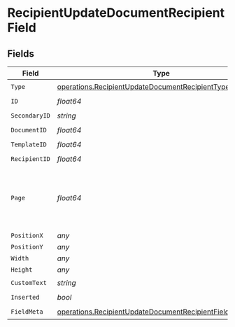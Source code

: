 # RecipientUpdateDocumentRecipientField


## Fields

| Field                                                                                                                                  | Type                                                                                                                                   | Required                                                                                                                               | Description                                                                                                                            |
| -------------------------------------------------------------------------------------------------------------------------------------- | -------------------------------------------------------------------------------------------------------------------------------------- | -------------------------------------------------------------------------------------------------------------------------------------- | -------------------------------------------------------------------------------------------------------------------------------------- |
| `Type`                                                                                                                                 | [operations.RecipientUpdateDocumentRecipientType](../../models/operations/recipientupdatedocumentrecipienttype.md)                     | :heavy_check_mark:                                                                                                                     | N/A                                                                                                                                    |
| `ID`                                                                                                                                   | *float64*                                                                                                                              | :heavy_check_mark:                                                                                                                     | N/A                                                                                                                                    |
| `SecondaryID`                                                                                                                          | *string*                                                                                                                               | :heavy_check_mark:                                                                                                                     | N/A                                                                                                                                    |
| `DocumentID`                                                                                                                           | *float64*                                                                                                                              | :heavy_check_mark:                                                                                                                     | N/A                                                                                                                                    |
| `TemplateID`                                                                                                                           | *float64*                                                                                                                              | :heavy_check_mark:                                                                                                                     | N/A                                                                                                                                    |
| `RecipientID`                                                                                                                          | *float64*                                                                                                                              | :heavy_check_mark:                                                                                                                     | N/A                                                                                                                                    |
| `Page`                                                                                                                                 | *float64*                                                                                                                              | :heavy_check_mark:                                                                                                                     | The page number of the field on the document. Starts from 1.                                                                           |
| `PositionX`                                                                                                                            | *any*                                                                                                                                  | :heavy_minus_sign:                                                                                                                     | N/A                                                                                                                                    |
| `PositionY`                                                                                                                            | *any*                                                                                                                                  | :heavy_minus_sign:                                                                                                                     | N/A                                                                                                                                    |
| `Width`                                                                                                                                | *any*                                                                                                                                  | :heavy_minus_sign:                                                                                                                     | N/A                                                                                                                                    |
| `Height`                                                                                                                               | *any*                                                                                                                                  | :heavy_minus_sign:                                                                                                                     | N/A                                                                                                                                    |
| `CustomText`                                                                                                                           | *string*                                                                                                                               | :heavy_check_mark:                                                                                                                     | N/A                                                                                                                                    |
| `Inserted`                                                                                                                             | *bool*                                                                                                                                 | :heavy_check_mark:                                                                                                                     | N/A                                                                                                                                    |
| `FieldMeta`                                                                                                                            | [operations.RecipientUpdateDocumentRecipientFieldMetaUnion](../../models/operations/recipientupdatedocumentrecipientfieldmetaunion.md) | :heavy_check_mark:                                                                                                                     | N/A                                                                                                                                    |